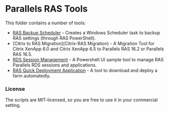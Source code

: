 # Parallels RAS Tools
This folder contains a number of tools:
* [RAS Backup Scheduler](ScheduleRASBackup) - Creates a Windows Scheduler task to backup RAS settings (through RAS PowerShell).
* [Citrix to RAS Migration](Citrix-RAS Migration) - A Migration Tool for Citrix XenApp 6.0 and Citrix XenApp 6.5 to Parallels RAS 16.2 or Parallels RAS 16.5.
* [RDS Session Management](RDSSessionMgt) - A Powershell UI sample tool to manage RAS Parallels RDS sessions and applications.
* [RAS Quick Deployment Application](RASDeployApp) - A tool to download and deploy a farm automatedly.


### License ###

The scripts are MIT-licensed, so you are free to use it in your commercial setting.